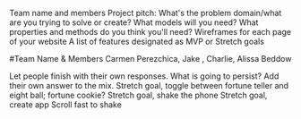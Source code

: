 Team name and members
Project pitch: What's the problem domain/what are you trying to solve or create?
What models will you need? What properties and methods do you think you'll need?
Wireframes for each page of your website
A list of features designated as MVP or Stretch goals

#Team Name & Members
Carmen Perezchica, Jake , Charlie, Alissa Beddow

Let people finish with their own responses.
What is going to persist? Add their own answer to the mix.
Stretch goal, toggle between fortune teller and eight ball; fortune cookie?
Stretch goal, shake the phone
Stretch goal, create app
Scroll fast to shake


